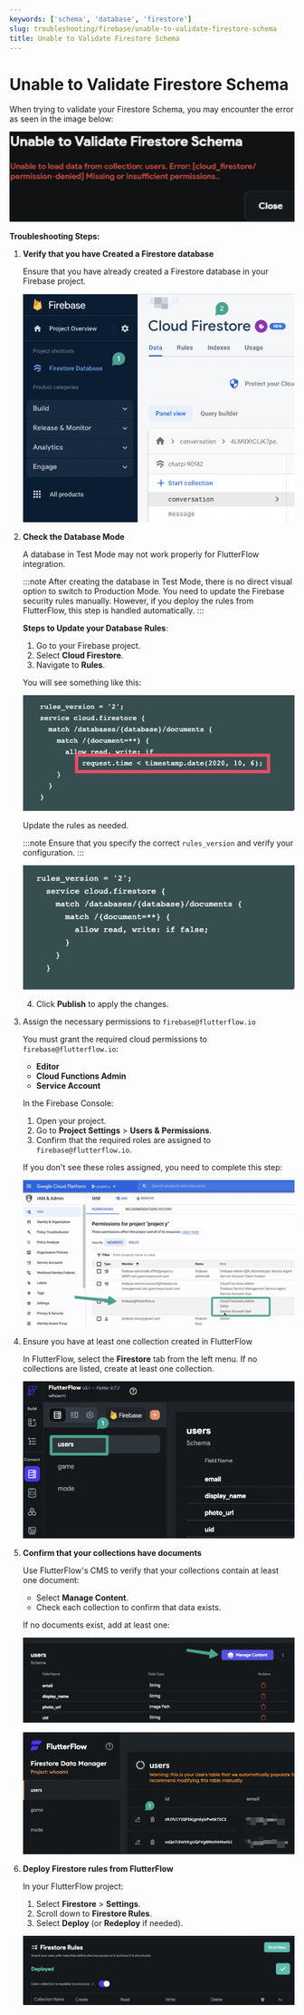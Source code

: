 ```yaml
---
keywords: ['schema', 'database', 'firestore']
slug: troubleshooting/firebase/unable-to-validate-firestore-schema
title: Unable to Validate Firestore Schema
---
```


# Unable to Validate Firestore Schema

When trying to validate your Firestore Schema, you may encounter the error as seen in the image below:  

![](../assets/20250430121304770472.png)

**Troubleshooting Steps:**

1. **Verify that you have Created a Firestore database**

    Ensure that you have already created a Firestore database in your Firebase project.

    ![](../assets/20250430121305056379.png)

2. **Check the Database Mode**

    A database in Test Mode may not work properly for FlutterFlow integration.

    :::note 
    After creating the database in Test Mode, there is no direct visual option to switch to Production Mode. You need to update the Firebase security rules manually. However, if you deploy the rules from FlutterFlow, this step is handled automatically.
    :::

    **Steps to Update your Database Rules**:

      1. Go to your Firebase project.
      2. Select **Cloud Firestore**.
      3. Navigate to **Rules**.

      You will see something like this:

      ![](../assets/20250430121305295728.png)

      Update the rules as needed.

      :::note 
      Ensure that you specify the correct `rules_version` and verify your configuration.
      :::

      ![](../assets/20250430121305526883.png)

      4. Click **Publish** to apply the changes.

3. Assign the necessary permissions to `firebase@flutterflow.io`

    You must grant the required cloud permissions to `firebase@flutterflow.io`:

    - **Editor**
    - **Cloud Functions Admin**
    - **Service Account**

    In the Firebase Console:

      1. Open your project.
      2. Go to **Project Settings** > **Users & Permissions**.
      3. Confirm that the required roles are assigned to `firebase@flutterflow.io`.

      If you don't see these roles assigned, you need to complete this step:

      ![](../assets/20250430121305771267.png)

4. Ensure you have at least one collection created in FlutterFlow

    In FlutterFlow, select the **Firestore** tab from the left menu. If no collections are listed, create at least one collection.

    ![](../assets/20250430121306066982.png)

5. **Confirm that your collections have documents**

    Use FlutterFlow's CMS to verify that your collections contain at least one document:

    - Select **Manage Content**.
    - Check each collection to confirm that data exists.

    If no documents exist, add at least one:

    ![](../assets/20250430121306294908.png)

    ![](../assets/20250430121306553330.png)

6. **Deploy Firestore rules from FlutterFlow**

    In your FlutterFlow project:

      1. Select **Firestore** > **Settings**.
      2. Scroll down to **Firestore Rules**.
      3. Select **Deploy** (or **Redeploy** if needed).

      ![](../assets/20250430121306835223.png)


